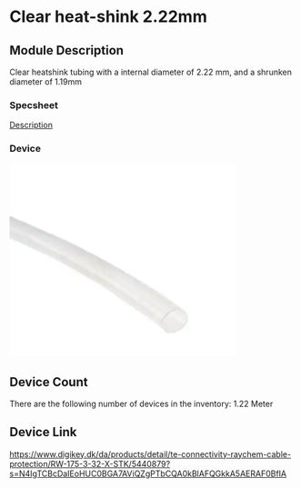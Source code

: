 # Clear heat-shink 2.22mm

## Module Description 
Clear heatshink tubing with a internal diameter of 2.22 mm, and a shrunken diameter of 1.19mm


### Specsheet
[Description](../specsheets/ENG_DS_RW-175_905.pdf)


### Device
<img src="../pictures/clear-heat-shink-2.22mm.png" alt="Clear heatshrink tube" title="Clear heatshrink tube" style="max-width: 400px">

## Device Count
There are the following number of devices in the inventory: 1.22 Meter

## Device Link
https://www.digikey.dk/da/products/detail/te-connectivity-raychem-cable-protection/RW-175-3-32-X-STK/5440879?s=N4IgTCBcDaIEoHUC0BGA7AViQZgPTbCQA0kBlAFQGkkA5AERAF0BfIA
